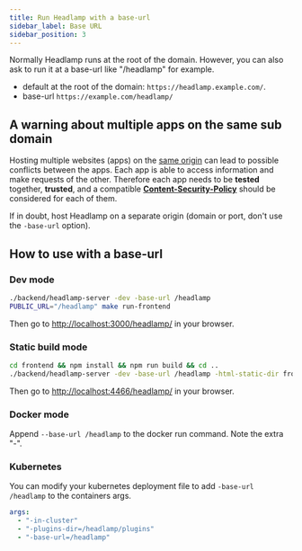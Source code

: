 ```yaml
---
title: Run Headlamp with a base-url
sidebar_label: Base URL
sidebar_position: 3
---
```


Normally Headlamp runs at the root of the domain. However, you can also ask
to run it at a base-url like "/headlamp" for example.

- default at the root of the domain: `https://headlamp.example.com/`.
- base-url `https://example.com/headlamp/`

## A warning about multiple apps on the same sub domain

Hosting multiple websites (apps) on the [same origin](https://developer.mozilla.org/en-US/docs/Web/Security/Same-origin_policy) can lead to possible conflicts between the apps. Each app is able to access information and make requests of the other. Therefore each app needs to be **tested** together, **trusted**, and a compatible **[Content-Security-Policy](https://developer.mozilla.org/en-US/docs/Web/HTTP/CSP)** should be considered for each of them.

If in doubt, host Headlamp on a separate origin (domain or port, don't use the `-base-url` option).

## How to use with a base-url

### Dev mode

```bash
./backend/headlamp-server -dev -base-url /headlamp
PUBLIC_URL="/headlamp" make run-frontend
```

Then go to <http://localhost:3000/headlamp/> in your browser.

### Static build mode

```bash
cd frontend && npm install && npm run build && cd ..
./backend/headlamp-server -dev -base-url /headlamp -html-static-dir frontend/build
```

Then go to <http://localhost:4466/headlamp/> in your browser.

### Docker mode

Append `--base-url /headlamp` to the docker run command. Note the extra "-".

### Kubernetes

You can modify your kubernetes deployment file to add `-base-url /headlamp`
to the containers args.

```yaml
args:
  - "-in-cluster"
  - "-plugins-dir=/headlamp/plugins"
  - "-base-url=/headlamp"
```
